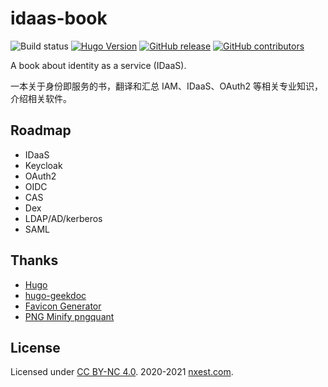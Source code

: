 # idaas-book

![Build status](https://github.com/l10178/idaas-book/workflows/github%20pages/badge.svg?branch=main)
[![Hugo Version](https://img.shields.io/badge/hugo-0.80-blue.svg)](https://gohugo.io)
[![GitHub release](https://img.shields.io/github/v/release/l10178/idaas-book)](https://github.com/l10178/idaas-book/releases/latest)
[![GitHub contributors](https://img.shields.io/github/contributors/l10178/idaas-book)](https://github.com/l10178/idaas-book/graphs/contributors)

A book about identity as a service (IDaaS).

一本关于身份即服务的书，翻译和汇总 IAM、IDaaS、OAuth2 等相关专业知识，介绍相关软件。

## Roadmap

- IDaaS
- Keycloak
- OAuth2
- OIDC
- CAS
- Dex
- LDAP/AD/kerberos
- SAML

## Thanks

- [Hugo](https://gohugo.io/)
- [hugo-geekdoc](https://github.com/thegeeklab/hugo-geekdoc)
- [Favicon Generator](https://favicon.io)
- [PNG Minify pngquant](https://pngquant.org/)

## License

Licensed under [CC BY-NC 4.0](https://creativecommons.org/licenses/by-nc/4.0/). 2020-2021 [nxest.com][].

[nxest.com]: https://www.nxest.com
